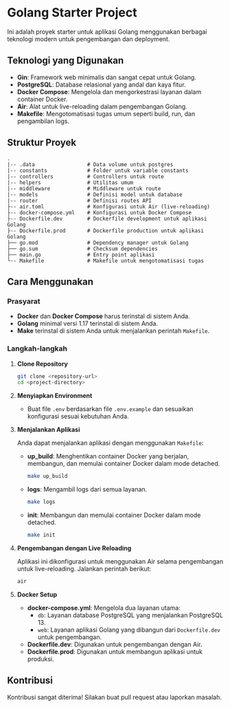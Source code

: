 # Golang Starter Project

Ini adalah proyek starter untuk aplikasi Golang menggunakan berbagai teknologi modern untuk pengembangan dan deployment.

## Teknologi yang Digunakan

- **Gin**: Framework web minimalis dan sangat cepat untuk Golang.
- **PostgreSQL**: Database relasional yang andal dan kaya fitur.
- **Docker Compose**: Mengelola dan mengorkestrasi layanan dalam container Docker.
- **Air**: Alat untuk live-reloading dalam pengembangan Golang.
- **Makefile**: Mengotomatisasi tugas umum seperti build, run, dan pengambilan logs.

## Struktur Proyek

```plaintext
.
|-- .data                 # Data volume untuk postgres
|-- constants             # Folder untuk variable constants
|-- controllers           # Controllers untuk route
|-- helpers               # Utilitas umum
|-- middleware            # Middleware untuk route
|-- models                # Definisi model untuk database
|-- router                # Definisi routes API
├-- air.toml              # Konfigurasi untuk Air (live-reloading)
├-- docker-compose.yml    # Konfigurasi untuk Docker Compose
├-- Dockerfile.dev        # Dockerfile development untuk aplikasi Golang
├-- Dockerfile.prod       # Dockerfile production untuk aplikasi Golang
├── go.mod                # Dependency manager untuk Golang
├── go.sum                # Checksum dependencies
├── main.go               # Entry point aplikasi
└-- Makefile              # Makefile untuk mengotomatisasi tugas
```

## Cara Menggunakan

### Prasyarat

- **Docker** dan **Docker Compose** harus terinstal di sistem Anda.
- **Golang** minimal versi 1.17 terinstal di sistem Anda.
- **Make** terinstal di sistem Anda untuk menjalankan perintah `Makefile`.

### Langkah-langkah

1. **Clone Repository**

   ```bash
   git clone <repository-url>
   cd <project-directory>
   ```

2. **Menyiapkan Environment**

   - Buat file `.env` berdasarkan file `.env.example` dan sesuaikan konfigurasi sesuai kebutuhan Anda.

3. **Menjalankan Aplikasi**

   Anda dapat menjalankan aplikasi dengan menggunakan `Makefile`:

   - **up_build**: Menghentikan container Docker yang berjalan, membangun, dan memulai container Docker dalam mode detached.

     ```bash
     make up_build
     ```

   - **logs**: Mengambil logs dari semua layanan.

     ```bash
     make logs
     ```

   - **init**: Membangun dan memulai container Docker dalam mode detached.

     ```bash
     make init
     ```

4. **Pengembangan dengan Live Reloading**

   Aplikasi ini dikonfigurasi untuk menggunakan Air selama pengembangan untuk live-reloading. Jalankan perintah berikut:

   ```bash
   air
   ```

5. **Docker Setup**

   - **docker-compose.yml**: Mengelola dua layanan utama:
     - `db`: Layanan database PostgreSQL yang menjalankan PostgreSQL 13.
     - `web`: Layanan aplikasi Golang yang dibangun dari `Dockerfile.dev` untuk pengembangan.
   - **Dockerfile.dev**: Digunakan untuk pengembangan dengan Air.
   - **Dockerfile.prod**: Digunakan untuk membangun aplikasi untuk produksi.

## Kontribusi

Kontribusi sangat diterima! Silakan buat pull request atau laporkan masalah.
